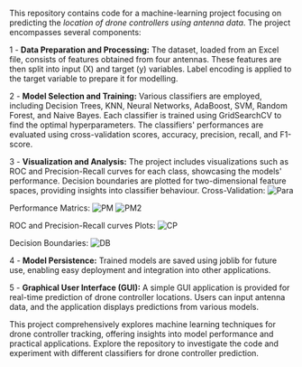 This repository contains code for a machine-learning project focusing on predicting the _location of drone controllers using antenna data_. The project encompasses several components:

1 - **Data Preparation and Processing:** The dataset, loaded from an Excel file, consists of features obtained from four antennas. These features are then split into input (X) and target (y) variables. Label encoding is applied to the target variable to prepare it for modelling.

2 - **Model Selection and Training:** Various classifiers are employed, including Decision Trees, KNN, Neural Networks, AdaBoost, SVM, Random Forest, and Naive Bayes. Each classifier is trained using GridSearchCV to find the optimal hyperparameters. The classifiers' performances are evaluated using cross-validation scores, accuracy, precision, recall, and F1-score.

3 - **Visualization and Analysis:** The project includes visualizations such as ROC and Precision-Recall curves for each class, showcasing the models' performance. Decision boundaries are plotted for two-dimensional feature spaces, providing insights into classifier behaviour.
Cross-Validation:
![Para](https://github.com/lxotsi/droneControllerTrackingAI/assets/102247398/b2b5fddc-f3f9-46ab-a159-c2d5a3f32e34)

Performance Matrics:
![PM](https://github.com/lxotsi/droneControllerTrackingAI/assets/102247398/28e6e238-7bda-43c1-a4cc-95fd4ff020ac)
![PM2](https://github.com/lxotsi/droneControllerTrackingAI/assets/102247398/37893859-c17a-4da9-8109-8879a2f7282c)

ROC and Precision-Recall curves Plots:
![CP](https://github.com/lxotsi/droneControllerTrackingAI/assets/102247398/2d6cc7bf-c0d2-4eba-b9a2-7a99aeceba93)

Decision Boundaries:
![DB](https://github.com/lxotsi/droneControllerTrackingAI/assets/102247398/d4f32114-c231-416f-9df6-fc04a552c1ba)

4 - **Model Persistence:** Trained models are saved using joblib for future use, enabling easy deployment and integration into other applications.

5 - **Graphical User Interface (GUI):** A simple GUI application is provided for real-time prediction of drone controller locations. Users can input antenna data, and the application displays predictions from various models.

This project comprehensively explores machine learning techniques for drone controller tracking, offering insights into model performance and practical applications. Explore the repository to investigate the code and experiment with different classifiers for drone controller prediction.
